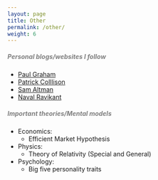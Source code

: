 ```yaml
---
layout: page
title: Other
permalink: /other/
weight: 6
---
```

##### <span style="color:Gray">**Personal blogs/websites I follow**</span>
- [Paul Graham](https://www.paulgraham.com/)
- [Patrick Colllison](https://patrickcollison.com/)
- [Sam Altman](https://blog.samaltman.com/)
- [Naval Ravikant](https://nav.al/)

##### <span style="color:Gray">**Important theories/Mental models**</span>
- Economics: 
    * Efficient Market Hypothesis
- Physics:
    * Theory of Relativity (Special and General)
- Psychology:
    * Big five personality traits
